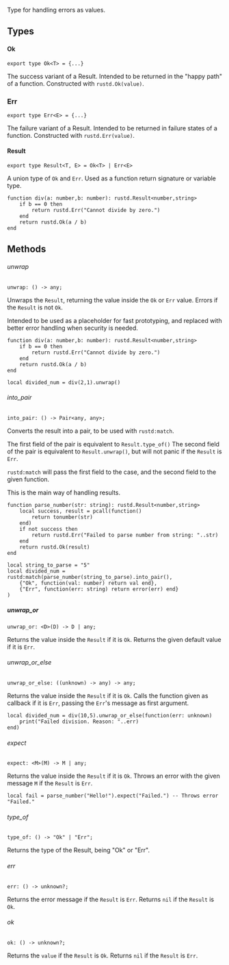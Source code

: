 Type for handling errors as values.
## Types
#### Ok
```luau
export type Ok<T> = {...}
```
The success variant of a Result. Intended to be returned in the "happy path" of a function.
Constructed with `rustd.Ok(value)`.
### Err

```luau
export type Err<E> = {...}
```
The failure variant of a Result. Intended to be returned in failure states of a function.
Constructed with `rustd.Err(value)`.
#### Result
```luau
export type Result<T, E> = Ok<T> | Err<E>
```
A union type of `Ok` and `Err`. Used as a function return signature or variable type.

```luau
function div(a: number,b: number): rustd.Result<number,string>
	if b == 0 then
		return rustd.Err("Cannot divide by zero.")
	end
	return rustd.Ok(a / b)
end
```

## Methods
###### unwrap
```luau
unwrap: () -> any;
```
Unwraps the `Result`, returning the value inside the `Ok` or `Err` value.
Errors if the `Result` is not `Ok`.

Intended to be used as a placeholder for fast prototyping, and replaced with better error handling when security is needed.
```luau
function div(a: number,b: number): rustd.Result<number,string>
	if b == 0 then
		return rustd.Err("Cannot divide by zero.")
	end
	return rustd.Ok(a / b)
end

local divided_num = div(2,1).unwrap()
```

###### into_pair
```luau
into_pair: () -> Pair<any, any>;
```
Converts the result into a pair, to be used with `rustd:match`.

The first field of the pair is equivalent to `Result.type_of()`
The second field of the pair is equivalent to `Result.unwrap()`, but will not panic if the `Result` is `Err`.

`rustd:match` will pass the first field to the case, and the second field to the given function.

This is the main way of handling results.
```luau
function parse_number(str: string): rustd.Result<number,string>
	local success, result = pcall(function()
		return tonumber(str)
	end)
	if not success then
		return rustd.Err("Failed to parse number from string: "..str)
	end
	return rustd.Ok(result)
end

local string_to_parse = "5"
local divided_num = rustd:match(parse_number(string_to_parse).into_pair(),
	{"Ok", function(val: number) return val end},
	{"Err", function(err: string) return error(err) end}
)
```

##### unwrap_or
```luau
unwrap_or: <D>(D) -> D | any;
```
Returns the value inside the `Result` if it is `Ok`.
Returns the given default value if it is `Err`.

###### unwrap_or_else
```luau
unwrap_or_else: ((unknown) -> any) -> any;
```
Returns the value inside the `Result` if it is `Ok`.
Calls the function given as callback if it is `Err`, passing the `Err`'s message as first argument.
```luau
local divided_num = div(10,5).unwrap_or_else(function(err: unknown)
	print("Failed division. Reason: "..err)
end)
```
###### expect
```luau
expect: <M>(M) -> M | any;
```
Returns the value inside the `Result` if it is `Ok`.
Throws an error with the given message `M` if the `Result` is `Err`.
```luau
local fail = parse_number("Hello!").expect("Failed.") -- Throws error "Failed."
```
###### type_of
```luau
type_of: () -> "Ok" | "Err";
```
Returns the type of the Result, being "Ok" or "Err".

###### err
```luau
err: () -> unknown?;
```
Returns the error message if the `Result` is `Err`.
Returns `nil` if the `Result` is `Ok`.

###### ok
```luau
ok: () -> unknown?;
```
Returns the `value` if the `Result` is `Ok`.
Returns `nil` if the `Result` is `Err`.


